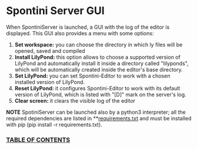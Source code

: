<!--
Created (20/12/2022) by Paolo-Prete.
This file is part of Spontini-Editor project.

Spontini-Editor is free software: you can redistribute it and/or modify
it under the terms of the GNU General Public License as published by
the Free Software Foundation, either version 3 of the License, or
(at your option) any later version.
Spontini-Editor is distributed in the hope that it will be useful,
but WITHOUT ANY WARRANTY; without even the implied warranty of
MERCHANTABILITY or FITNESS FOR A PARTICULAR PURPOSE.  See the
GNU General Public License for more details.

You should have received a copy of the GNU General Public License
along with Spontini-Editor. If not, see <http://www.gnu.org/licenses/>.
-->

# Spontini Server GUI
When SpontiniServer is launched, a GUI with the log of the editor is displayed.
This GUI also provides a menu with some options:

  1. **Set workspace:** you can choose the directory in which ly files will be opened, saved and compiled
  2. **Install LilyPond:** this option allows to choose a supported version of LilyPond and automatically install it inside a directory called "lilyponds", which will be automatically created inside the editor's base directory.
  3. **Set LilyPond:** you can set Spontini-Editor to work with a chosen installed version of LilyPond.
  4. **Reset LilyPond:** it configures Spontini-Editor to work with its default version of LilyPond, which is listed with "[D]" mark on the server's log.
  5. **Clear screen:** it clears the visible log of the editor

**NOTE** SpotiniServer can be launched also by a python3 interpreter; all the required dependencies are listed in **[requirements.txt](../lib/python/requirements.txt) and must be installed with pip (pip install -r requirements.txt).

### [TABLE OF CONTENTS](toc.md)

